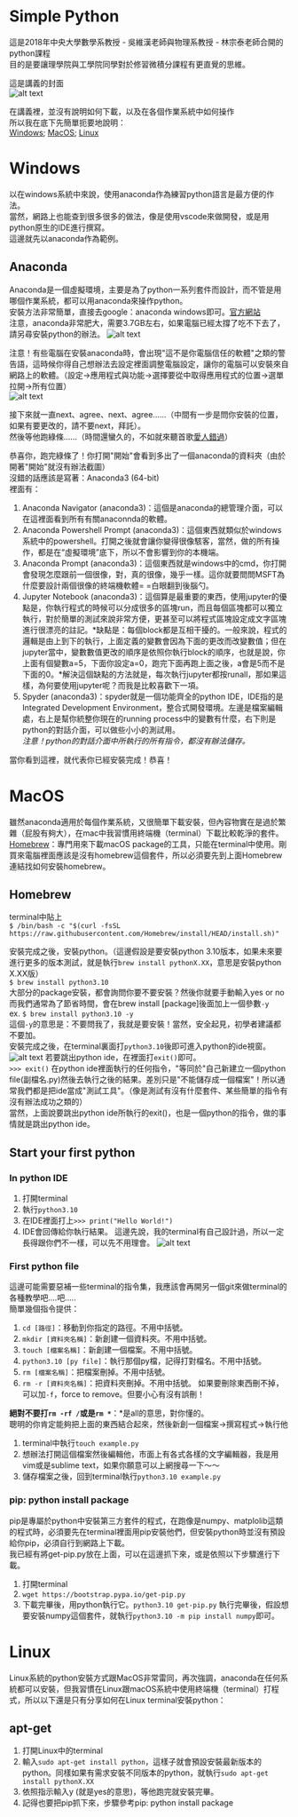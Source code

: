 # Simple Python
這是2018年中央大學數學系教授 - 吳維漢老師與物理系教授 - 林宗泰老師合開的python課程<br>
目的是要讓理學院與工學院同學對於修習微積分課程有更直覺的思維。<br>

這是講義的封面<br>
![alt text](https://github.com/YunHsiuLu/Simple_Python/blob/main/book.jpg)

在講義裡，並沒有說明如何下載，以及在各個作業系統中如何操作<br>
所以我在底下先簡單扼要地說明：<br>
[Windows](#Windows); [MacOS](#MacOs); [Linux](#Linux)

# Windows
以在windows系統中來說，使用anaconda作為練習python語言是最方便的作法。<br>
當然，網路上也能查到很多很多的做法，像是使用vscode來做開發，或是用python原生的IDE進行撰寫。<br>
這邊就先以anaconda作為範例。
## Anaconda
Anaconda是一個虛擬環境，主要是為了python一系列套件而設計，而不管是用哪個作業系統，都可以用anaconda來操作python。<br>
安裝方法非常簡單，直接去google：anaconda windows即可。[官方網站](https://www.anaconda.com/)<br>
注意，anaconda非常肥大，需要3.7GB左右，如果電腦已經太撐了吃不下去了，請另尋安裝python的辦法。
![alt text](https://github.com/YunHsiuLu/Simple_Python/blob/main/windows1.jpg)

注意！有些電腦在安裝anaconda時，會出現"這不是你電腦信任的軟體"之類的警告語，這時候你得自己想辦法去設定裡面調整電腦設定，讓你的電腦可以安裝來自網路上的軟體。（設定->應用程式與功能->選擇要從中取得應用程式的位置->選單拉開->所有位置）<br>
![alt text](https://github.com/YunHsiuLu/Simple_Python/blob/main/windows2.jpg)

接下來就一直next、agree、next、agree......（中間有一步是問你安裝的位置，如果有要更改的，請不要next，拜託）。<br>
然後等他跑綠條......（時間還蠻久的，不如就來聽首歌[愛人錯過](https://www.youtube.com/watch?v=6D79CYTxvOM)）<br>

恭喜你，跑完綠條了！你打開"開始"會看到多出了一個anaconda的資料夾（由於開著"開始"就沒有辦法截圖）<br>
沒錯的話應該是寫著：Anaconda3 (64-bit)<br>
裡面有：<br>
1. Anaconda Navigator (anaconda3)：這個是anaconda的總管理介面，可以在這裡面看到所有有關anaconnda的軟體。
2. Anaconda Powershell Prompt (anaconda3)：這個東西就類似於windows系統中的powershell。打開之後就會讓你變得很像駭客，當然，做的所有操作，都是在“虛擬環境”底下，所以不會影響到你的本機端。
3. Anaconda Prompt (anaconda3)：這個東西就是windows中的cmd，你打開會發現怎麼跟前一個很像，對，真的很像，幾乎一樣。這你就要問問MSFT為什麼要設計兩個很像的終端機軟體= =白眼翻到後腦勺。
4. Jupyter Notebook (anaconda3)：這個算是最重要的東西，使用jupyter的優點是，你執行程式的時候可以分成很多的區塊run，而且每個區塊都可以獨立執行，對於簡單的測試來說非常方便，更甚至可以將程式區塊設定成文字區塊進行很漂亮的註記。*缺點是：每個block都是互相干擾的。一般來說，程式的邏輯是由上到下的執行，上面定義的變數會因為下面的更改而改變數值；但在jupyter當中，變數數值更改的順序是依照你執行block的順序，也就是說，你上面有個變數a=5，下面你設定a=0，跑完下面再跑上面之後，a會是5而不是下面的0。*解決這個缺點的方法就是，每次執行jupyter都按runall，那如果這樣，為何要使用jupyter呢？而我是比較喜歡下一項。
5. Spyder (anaconda3)：spyder就是一個功能齊全的python IDE，IDE指的是Integrated Development Environment，整合式開發環境。左邊是檔案編輯處，右上是幫你統整你現在的running process中的變數有什麼，右下則是python的對話介面，可以做些小小的測試用。<br>
*注意！python的對話介面中所執行的所有指令，都沒有辦法儲存。*

當你看到這裡，就代表你已經安裝完成！恭喜！

# MacOS
雖然anaconda適用於每個作業系統，又很簡單下載安裝，但內容物實在是過於繁雜（屁股有夠大），在mac中我習慣用終端機（terminal）下載比較乾淨的套件。<br>
[Homebrew](https://brew.sh/index_zh-tw)：專門用來下載macOS package的工具，只能在terminal中使用。剛買來電腦裡面應該是沒有homebrew這個套件，所以必須要先到上面Homebrew連結找如何安裝homebrew。<br>
## Homebrew
terminal中貼上<br>
`$ /bin/bash -c "$(curl -fsSL https://raw.githubusercontent.com/Homebrew/install/HEAD/install.sh)"`

安裝完成之後，安裝python。（這邊假設是要安裝python 3.10版本，如果未來要進行更多的版本測試，就是執行`brew install pythonX.XX`，意思是安裝python X.XX版）<br>
`$ brew install python3.10`<br>
大部分的package安裝，都會詢問你要不要安裝？然後你就要手動輸入yes or no<br>
而我們通常為了節省時間，會在brew install [package]後面加上一個參數`-y`<br>
ex. `$ brew install python3.10 -y`<br>
這個`-y`的意思是：不要問我了，我就是要安裝！當然，安全起見，初學者建議都不要加。<br>
安裝完成之後，在terminal裏面打`python3.10`後即可進入python的ide視窗。<br>
![alt text](https://github.com/YunHsiuLu/Simple_Python/blob/main/macOS_python-ide.png)
若要跳出python ide，在裡面打`exit()`即可。<br>
`>>> exit()`
在python ide裡面執行的任何指令，"等同於"自己新建立一個python file(副檔名.py)然後去執行之後的結果。差別只是"不能儲存成一個檔案"！所以通常我們都是把ide當成"測試工具"。（像是測試有沒有什麼套件、某些簡單的指令有沒有辦法成功之類的）<br>
當然，上面說要跳出python ide所執行的exit()，也是一個python的指令，做的事情就是跳出python ide。<br>

## Start your first python
### In python IDE
1. 打開terminal
2. 執行`python3.10`
3. 在IDE裡面打上`>>> print("Hello World!")`
4. IDE會回傳給你執行結果。
這邊先說，我的terminal有自己設計過，所以一定長得跟你們不一樣，可以先不用理會。
![alt text](https://github.com/YunHsiuLu/Simple_Python/blob/main/macOS_python-ide-test.png)

### First python file
這邊可能需要惡補一些terminal的指令集，我應該會再開另一個git來做terminal的各種教學吧....吧.....<br>
簡單幾個指令提供：<br>
1. `cd [路徑]`：移動到你指定的路徑。不用中括號。
2. `mkdir [資料夾名稱]`：新創建一個資料夾。不用中括號。
3. `touch [檔案名稱]`：新創建一個檔案。不用中括號。
4. `python3.10 [py file]`：執行那個py檔，記得打對檔名。不用中括號。
5. `rm [檔案名稱]`：把檔案刪掉。不用中括號。
6. `rm -r [資料夾名稱]`：把資料夾刪掉。不用中括號。
如果要刪除東西刪不掉，可以加`-f`，force to remove。但要小心有沒有誤刪！

**絕對不要打`rm -rf /`或是`rm *`**：*是all的意思，對你懂的。<br>
聰明的你肯定能夠把上面的東西結合起來，然後新創一個檔案&rarr;撰寫程式&rarr;執行他<br>
1. terminal中執行`touch example.py`
2. 想辦法打開這個檔案然後編輯他，市面上有各式各樣的文字編輯器，我是用vim或是sublime text，如果你願意可以上網搜尋一下～～
3. 儲存檔案之後，回到terminal執行`python3.10 example.py`

### pip: python install package
pip是專屬於python中安裝第三方套件的程式，在跑像是numpy、matplolib這類的程式時，必須要先在terminal裡面用pip安裝他們，但安裝python時並沒有預設給你pip，必須自行到網路上下載。<br>
我已經有將get-pip.py放在上面，可以在這邊抓下來，或是依照以下步驟進行下載。
1. 打開terminal
2. `wget https://bootstrap.pypa.io/get-pip.py`
3. 下載完畢後，用python執行它。`python3.10 get-pip.py`
執行完畢後，假設想要安裝numpy這個套件，就執行`python3.10 -m pip install numpy`即可。

# Linux
Linux系統的python安裝方式跟MacOS非常雷同，再次強調，anaconda在任何系統都可以安裝，但我習慣在Linux跟macOS系統中使用終端機（terminal）打程式，所以以下還是只有分享如何在Linux terminal安裝python：<br>
## apt-get
1. 打開Linux中的terminal
2. 輸入`sudo apt-get install python`，這樣子就會預設安裝最新版本的python。同樣如果有需求安裝不同版本的python，就執行`sudo apt-get install pythonX.XX`
3. 依照指示輸入y (就是yes的意思)，等他跑完就安裝完畢。
4. 記得也要把pip抓下來，步驟參考pip: python install package

